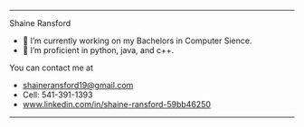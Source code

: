 --------------------------------------
Shaine Ransford 

- 🔭 I’m currently working on my Bachelors in Computer Sience.
- 🌱 I’m proficient in python, java, and c++.

 You can contact me at
  - shaineransford19@gmail.com
  - Cell: 541-391-1393
  - www.linkedin.com/in/shaine-ransford-59bb46250
---------------------------------------

